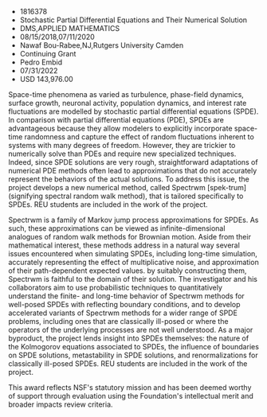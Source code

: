 
* 1816378
* Stochastic Partial Differential Equations and Their Numerical Solution
* DMS,APPLIED MATHEMATICS
* 08/15/2018,07/11/2020
* Nawaf Bou-Rabee,NJ,Rutgers University Camden
* Continuing Grant
* Pedro Embid
* 07/31/2022
* USD 143,976.00

Space-time phenomena as varied as turbulence, phase-field dynamics, surface
growth, neuronal activity, population dynamics, and interest rate fluctuations
are modelled by stochastic partial differential equations (SPDE). In comparison
with partial differential equations (PDE), SPDEs are advantageous because they
allow modelers to explicitly incorporate space-time randomness and capture the
effect of random fluctuations inherent to systems with many degrees of freedom.
However, they are trickier to numerically solve than PDEs and require new
specialized techniques. Indeed, since SPDE solutions are very rough,
straightforward adaptations of numerical PDE methods often lead to
approximations that do not accurately represent the behaviors of the actual
solutions. To address this issue, the project develops a new numerical method,
called Spectrwm [spek-trum] (signifying spectral random walk method), that is
tailored specifically to SPDEs. REU students are included in the work of the
project.

Spectrwm is a family of Markov jump process approximations for SPDEs. As such,
these approximations can be viewed as infinite-dimensional analogues of random
walk methods for Brownian motion. Aside from their mathematical interest, these
methods address in a natural way several issues encountered when simulating
SPDEs, including long-time simulation, accurately representing the effect of
multiplicative noise, and approximation of their path-dependent expected values.
by suitably constructing them, Spectrwm is faithful to the domain of their
solution. The investigator and his collaborators aim to use probabilistic
techniques to quantitatively understand the finite- and long-time behavior of
Spectrwm methods for well-posed SPDEs with reflecting boundary conditions, and
to develop accelerated variants of Spectrwm methods for a wider range of SPDE
problems, including ones that are classically ill-posed or where the operators
of the underlying processes are not well understood. As a major byproduct, the
project lends insight into SPDEs themselves: the nature of the Kolmogorov
equations associated to SPDEs, the influence of boundaries on SPDE solutions,
metastability in SPDE solutions, and renormalizations for classically ill-posed
SPDEs. REU students are included in the work of the project.

This award reflects NSF's statutory mission and has been deemed worthy of
support through evaluation using the Foundation's intellectual merit and broader
impacts review criteria.
